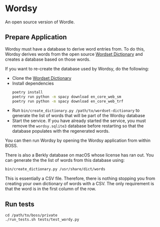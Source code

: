 # Wordsy

An open source version of Wordle.

## Prepare Application

Wordsy must have a database to derive word entries from. To do this, Wordsy derives words from the open source [Wordset Dictionary](https://github.com/wordset/wordset-dictionary) and creates a database based on those words.

If you want to re-create the database used by Wordsy, do the following:

- Clone the [Wordset Dictionary](https://github.com/wordset/wordset-dictionary)
- Install dependencies
    ```bash
    poetry install
    poetry run python -m spacy download en_core_web_sm
    poetry run python -m spacy download en_core_web_trf
    ```
- Run `bin/create_dictionary.py /path/to/wordset-dictionary` to generate the list of words that will be part of the Wordsy database
- Start the service. If you have already started the service, you must remove the `wordsy.sqlite3` database before restarting so that the database populates with the regenerated words.

You can then run Wordsy by opening the Wordsy application from within BOSS.

There is also a Berkly database on macOS whose license has ran out. You can generate the the list of words from this database using:

```bash
bin/create_dictionary.py /usr/share/dict/words
```

This is essentially a CSV file. Therefore, there is nothing stopping you from creating your own dictionary of words with a CSV. The only requirement is that the word is in the first column of the row.

## Run tests

```
cd /path/to/boss/private
./run_tests.sh tests/test_wordy.py
```
